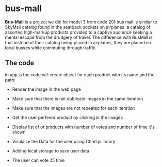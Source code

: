 # bus-mall

**Bus-Mall** is a project we did for model 3 from code 201 bus mall is similar to SkyMall catalog found in the seatback pockets on airplanes: a catalog of assorted high-markup products provided to a captive audience seeking a mental escape from the drudgery of travel. The difference with BusMall is that instead of their catalog being placed in airplanes, they are placed on local busses while commuting through traffic.

## The code 

in app.js the code will create object for each product with its name and the path:

* Render the image in the web page

* Make sure that there is not dublicate images in the same iteration

* Make sure that the images are not repeated for each iteration

* Get the user perfered product by clicking in the images

* Display list of of products with number of votes and number of time it's shown

* Visulaize the Data for the user using Chart.js library 

* Adding local storage to save user data

* The user can vote 25 time


